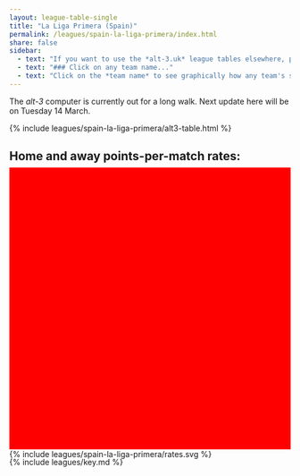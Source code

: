 ```yaml
---
layout: league-table-single
title: "La Liga Primera (Spain)"
permalink: /leagues/spain-la-liga-primera/index.html
share: false
sidebar:
  - text: "If you want to use the *alt-3.uk* league tables elsewhere, please be sure to read the [License and Disclaimer](/about/license) page first."
  - text: "### Click on any team name..."
  - text: "Click on the *team name* to see graphically how any team's schedule strength evolves through the season."
---
```


<!-- The table below is as at the end of the 2021--2022 season. The _alt-3_ table for the new season will appear here after all teams have played 6 matches. -->

<!-- The table below is as at the end of the 2020--2021 season. The _alt-3_ table for the new season will appear here in early November.  (Sorry for the delay, due to some local difficulties.) -->

The _alt-3_ computer is currently out for a long walk.  Next update here will be on Tuesday 14 March.

<!-- This page is normally updated 2 hours after each scheduled match kickoff time, unless a match is still in play. -->

{% include leagues/spain-la-liga-primera/alt3-table.html %}

<style>
.svg-wrap {
    background-color:red;
    height:0;
    padding-top:100%; /* 350px/550px */
	margin-top:-10px;
    position: relative;
}

svg {
    background-color: white;
    height: 100%;
    display:block;
    width: 100%;
    position: absolute;
    top:0;
    left:0;
}
</style>

## Home and away points-per-match rates:

<div class="svg-wrap">
{% include leagues/spain-la-liga-primera/rates.svg %}
</div>

{% include leagues/key.md %}
